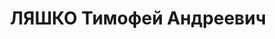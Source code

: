 ---
title: ЛЯШКО Тимофей Андреевич
description: "1892 року народження, м. Полтава, українець, освіта середня, безпартійний.\
  \ Проживав: м. Краматорськ Донецької області. Виконроб \"Донбасводтресту \". \n\
  \  Заарештований 27 серпня 1937 року. Засуджений виїзною сесією військової колегії\
  \ Верховного Суду СРСР у м. Сталіно (м. Донецьк) до розстрілу з конфіскацією майна.\
  \ Вирок приведено до виконання у м. Сталіно 3 грудня 1937 року. \n  Реабілітований\
  \ у 1958 році."
---